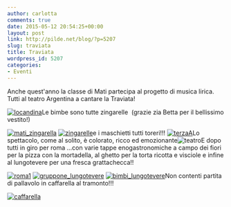 ```yaml
---
author: carlotta
comments: true
date: 2015-05-12 20:54:25+00:00
layout: post
link: http://pilde.net/blog/?p=5207
slug: traviata
title: Traviata
wordpress_id: 5207
categories:
- Eventi
---
```


Anche quest'anno la classe di Mati partecipa al progetto di musica lirica. Tutti al teatro Argentina a cantare la Traviata!

[![locandina](http://pilde.net/blog/wp-content/uploads/2015/06/locandina.png)](http://pilde.net/blog/wp-content/uploads/2015/06/locandina.png)Le bimbe sono tutte zingarelle  (grazie zia Betta per il bellissimo vestito!)

[![mati_zingarella](http://pilde.net/blog/wp-content/uploads/2015/06/mati_zingarella1.png)](http://pilde.net/blog/wp-content/uploads/2015/06/mati_zingarella1.png) [![zingarelle](http://pilde.net/blog/wp-content/uploads/2015/06/zingarelle.png)](http://pilde.net/blog/wp-content/uploads/2015/06/zingarelle.png)e i maschietti tutti toreri!!! [![terzaA](http://pilde.net/blog/wp-content/uploads/2015/06/terzaA.png)](http://pilde.net/blog/wp-content/uploads/2015/06/terzaA.png)Lo spettacolo, come al solito, è colorato, ricco ed emozionante![![teatro](http://pilde.net/blog/wp-content/uploads/2015/06/teatro.jpg)](http://pilde.net/blog/wp-content/uploads/2015/06/teatro.jpg)E dopo tutti in giro per roma ...con varie tappe enogastronomiche a campo dei fiori per la pizza con la mortadella, al ghetto per la torta ricotta e visciole e infine al lungotevere per una fresca grattachecca!!

[![roma1](http://pilde.net/blog/wp-content/uploads/2015/06/roma1.png)](http://pilde.net/blog/wp-content/uploads/2015/06/roma1.png) [![gruppone_lungotevere](http://pilde.net/blog/wp-content/uploads/2015/06/gruppone_lungotevere.png)](http://pilde.net/blog/wp-content/uploads/2015/06/gruppone_lungotevere.png) [![bimbi_lungotevere](http://pilde.net/blog/wp-content/uploads/2015/06/bimbi_lungotevere.png)](http://pilde.net/blog/wp-content/uploads/2015/06/bimbi_lungotevere.png)Non contenti partita di pallavolo in caffarella al tramonto!!!

[![caffarella](http://pilde.net/blog/wp-content/uploads/2015/06/caffarella.jpg)](http://pilde.net/blog/wp-content/uploads/2015/06/caffarella.jpg)
